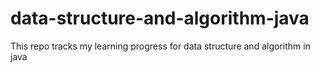 # data-structure-and-algorithm-java
This repo tracks my learning progress for data structure and algorithm in java
